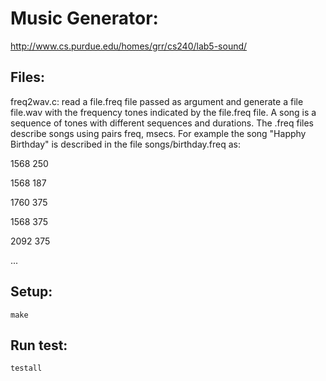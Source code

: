 Music Generator:
================

http://www.cs.purdue.edu/homes/grr/cs240/lab5-sound/

Files:
------
freq2wav.c:  read a file.freq file passed as argument and generate a file file.wav with the frequency tones indicated by the file.freq file.
A song is a sequence of tones with different sequences and durations. The .freq files describe songs using pairs freq, msecs. For example the song "Happhy Birthday" is described in the file songs/birthday.freq as:

1568 250

1568 187

1760 375

1568 375

2092 375

...


Setup:
------
```
make
```

Run test:
---------
```
testall
```


